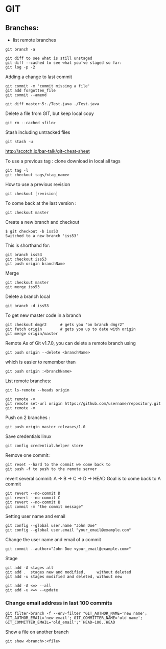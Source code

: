 # GIT

## Branches:
- list remote branches
```
git branch -a
```

```
git diff to see what is still unstaged
git diff --cached to see what you’ve staged so far:
git log -p -2
```

Adding a change to last commit
```
git commit -m 'commit missing a file'
git add forgotten_file
git commit --amend
```

```
git diff master~5:./Test.java ./Test.java
```

Delete a file from GIT, but keep local copy
```
git rm --cached <file>
```

Stash including untracked files
```
git stash -u
```

http://scotch.io/bar-talk/git-cheat-sheet

To use a previous tag :
clone download in local all tags
```
git tag -l
git checkout tags/<tag_name>
```

How to use a previous revision
```
git checkout [revision]
```

To come back at the last version : 
```
git checkout master
```

Create a new branch and checkout
```
$ git checkout -b iss53
Switched to a new branch 'iss53'
```


This is shorthand for:

```
git branch iss53
git checkout iss53
git push origin branchName
```

Merge
```
git checkout master
git merge iss53
```

Delete a branch local
```
git branch -d iss53
```

To get new master code in a branch
```
git checkout dmgr2      # gets you "on branch dmgr2"
git fetch origin        # gets you up to date with origin
git merge origin/master
```

Remote
As of Git v1.7.0, you can delete a remote branch using

```
git push origin --delete <branchName>
```

which is easier to remember than

```
git push origin :<branchName>
```

List remote branches:
```
git ls-remote --heads origin
```
```
git remote -v
git remote set-url origin https://github.com/username/repository.git
git remote -v
```

Push on 2 branches :
```
git push origin master releases/1.0
```

Save credentials linux
```
git config credential.helper store
```


Remove one commit:
```
git reset --hard to the commit we come back to
git push -f to push to the remote server
```

revert several commit:
A -> B -> C -> D -> HEAD
Goal is to come back to A commit
```
git revert --no-commit D
git revert --no-commit C
git revert --no-commit B
git commit -m "the commit message"
```

Setting user name and email
```
git config --global user.name "John Doe"
git config --global user.email "your_email@example.com"
```

Change the user name and email of a commit
```
git commit --author="John Doe <your_email@example.com>"
```

Stage
```
git add -A stages all
git add .  stages new and modified, 	without deleted
git add -u stages modified and deleted, without new

git add -A <=> --all
git add -u <=> --update
```


### Change email address in last 100 commits
```
git filter-branch -f --env-filter "GIT_AUTHOR_NAME='new name'; GIT_AUTHOR_EMAIL='new email'; GIT_COMMITTER_NAME='old name'; GIT_COMMITTER_EMAIL='old_email';" HEAD~100..HEAD
```

Show a file on another branch
```
git show <branch>:<file>
```